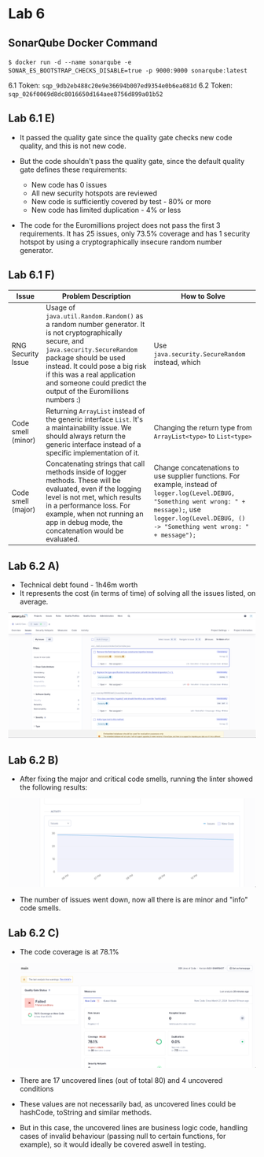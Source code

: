 # Lab 6

## SonarQube Docker Command

`$ docker run -d --name sonarqube -e SONAR_ES_BOOTSTRAP_CHECKS_DISABLE=true -p 9000:9000 sonarqube:latest`

6.1 Token: `sqp_9db2eb488c20e9e36694b007ed9354e0b6ea081d` 
6.2 Token: `sqp_026f0069d8dc8016650d164aee8756d899a01b52`

## Lab 6.1 E)

- It passed the quality gate since the quality gate checks new code quality, and this is not new code.
- But the code shouldn't pass the quality gate, since the default quality gate defines these requirements:
    - New code has 0 issues
    - All new security hotspots are reviewed
    - New code is sufficiently covered by test - 80% or more
    - New code has limited duplication - 4% or less

- The code for the Euromillions project does not pass the first 3 requirements. It has 25 issues, only 73.5% coverage and has 1 security hotspot by using a cryptographically insecure random number generator.


## Lab 6.1 F)

| **Issue**     |**Problem Description**  | **How to Solve**  |
|---------------- | --------------- | --------------- |
| RNG Security Issue | Usage of `java.util.Random.Random()` as a random number generator. It is not cryptographically secure, and `java.security.SecureRandom` package should be used instead. It could pose a big risk if this was a real application and someone could predict the output of the Euromillions numbers :) | Use `java.security.SecureRandom` instead, which |
| Code smell (minor) | Returning `ArrayList` instead of the generic interface `List`. It's a maintainability issue. We should always return the generic interface instead of a specific implementation of it.  | Changing the return type from `ArrayList<type>` to `List<type>` |
| Code smell (major) | Concatenating strings that call methods inside of logger methods. These will be evaluated, even if the logging level is not met, which results in a performance loss. For example, when not running an app in debug mode, the concatenation would be evaluated. | Change concatenations to use supplier functions. For example, instead of `logger.log(Level.DEBUG, "Something went wrong: " + message);`, use `logger.log(Level.DEBUG, () -> "Something went wrong: " + message");`|

## Lab 6.2 A)

- Technical debt found - 1h46m worth
- It represents the cost (in terms of time) of solving all the issues listed, on average.

![Technical Debt](assets/technical_debt.png)

## Lab 6.2 B)

- After fixing the major and critical code smells, running the linter showed the following results:

![Issues After Fixes](assets/issues_after_fix.png)

- The number of issues went down, now all there is are minor and "info" code smells.

## Lab 6.2 C)

- The code coverage is at 78.1%

![Coverage in Dashboard](assets/coverage.png)

- There are 17 uncovered lines (out of total 80) and 4 uncovered conditions

- These values are not necessarily bad, as uncovered lines could be hashCode, toString and similar methods. 
- But in this case, the uncovered lines are business logic code, handling cases of invalid behaviour (passing null to certain functions, for example), so it would ideally be covered aswell in testing.
